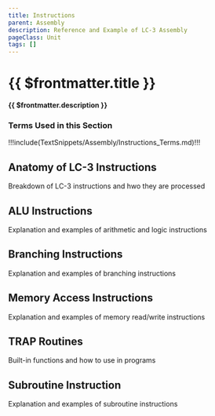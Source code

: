 ```yaml
---
title: Instructions
parent: Assembly
description: Reference and Example of LC-3 Assembly
pageClass: Unit
tags: []
---
```


# {{ $frontmatter.title }}
**{{ $frontmatter.description }}**

### Terms Used in this Section
!!!include(TextSnippets/Assembly/Instructions_Terms.md)!!!

## Anatomy of LC-3 Instructions
Breakdown of LC-3 instructions and hwo they are processed

## ALU Instructions
Explanation and examples of arithmetic and logic instructions

## Branching Instructions
Explanation and examples of branching instructions

## Memory Access Instructions
Explanation and examples of memory read/write instructions

## TRAP Routines
Built-in functions and how to use in programs

## Subroutine Instruction
Explanation and examples of subroutine instructions



